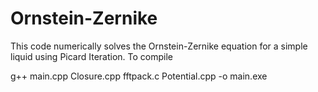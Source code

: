 # Ornstein-Zernike

This code numerically solves the Ornstein-Zernike equation for a simple liquid using Picard Iteration. 
To compile 

g++ main.cpp Closure.cpp fftpack.c Potential.cpp -o main.exe 

